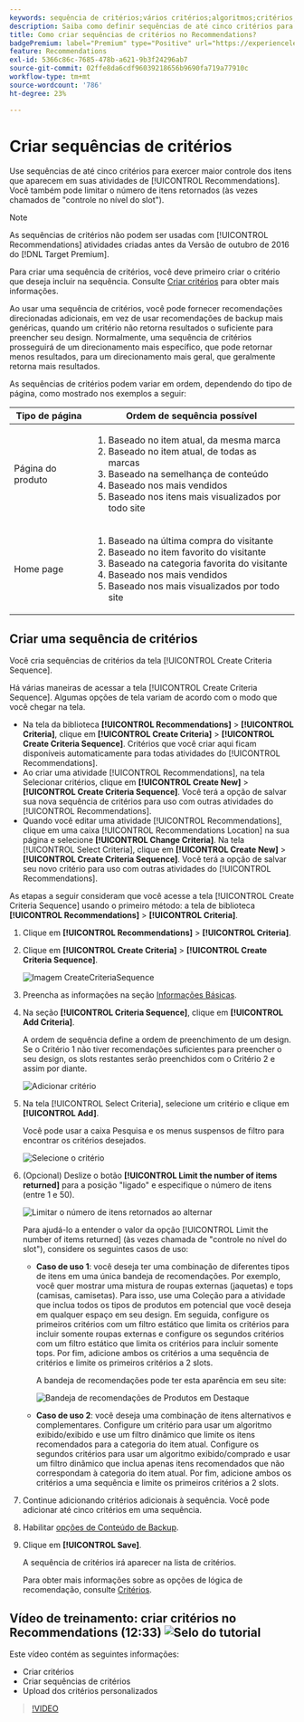 ```yaml
---
keywords: sequência de critérios;vários critérios;algoritmos;critérios;critérios de recomendações;sequência;número limite de itens retornados;controle de nível de slot;slot
description: Saiba como definir sequências de até cinco critérios para exercer maior controle dos itens que aparecem em suas atividades do Adobe [!DNL Target] Recommendations.
title: Como criar sequências de critérios no Recommendations?
badgePremium: label="Premium" type="Positive" url="https://experienceleague.adobe.com/docs/target/using/introduction/intro.html?lang=en#premium newtab=true" tooltip="Consulte o que está incluído no Target Premium."
feature: Recommendations
exl-id: 5366c86c-7685-478b-a621-9b3f24296ab7
source-git-commit: 02ffe8da6cdf96039218656b9690fa719a77910c
workflow-type: tm+mt
source-wordcount: '786'
ht-degree: 23%

---
```


# Criar sequências de critérios

Use sequências de até cinco critérios para exercer maior controle dos itens que aparecem em suas atividades de [!UICONTROL Recommendations]. Você também pode limitar o número de itens retornados (às vezes chamados de &quot;controle no nível do slot&quot;).

>[!NOTE]
>
>As sequências de critérios não podem ser usadas com [!UICONTROL Recommendations] atividades criadas antes da Versão de outubro de 2016 do [!DNL Target Premium].

Para criar uma sequência de critérios, você deve primeiro criar o critério que deseja incluir na sequência. Consulte [Criar critérios](/help/main/c-recommendations/c-algorithms/create-new-algorithm.md) para obter mais informações.

Ao usar uma sequência de critérios, você pode fornecer recomendações direcionadas adicionais, em vez de usar recomendações de backup mais genéricas, quando um critério não retorna resultados o suficiente para preencher seu design. Normalmente, uma sequência de critérios prosseguirá de um direcionamento mais específico, que pode retornar menos resultados, para um direcionamento mais geral, que geralmente retorna mais resultados.

As sequências de critérios podem variar em ordem, dependendo do tipo de página, como mostrado nos exemplos a seguir:

| Tipo de página | Ordem de sequência possível |
| --- | --- |
| Página do produto | <ol><li>Baseado no item atual, da mesma marca</li><li>Baseado no item atual, de todas as marcas</li><li>Baseado na semelhança de conteúdo</li><li>Baseado nos mais vendidos</li><li>Baseado nos itens mais visualizados por todo site</li></ol> |
| Home page | <ol><li>Baseado na última compra do visitante </li><li>Baseado no item favorito do visitante</li><li>Baseado na categoria favorita do visitante</li><li>Baseado nos mais vendidos</li><li>Baseado nos mais visualizados por todo site</li></ol> |

## Criar uma sequência de critérios

Você cria sequências de critérios da tela [!UICONTROL Create Criteria Sequence].

Há várias maneiras de acessar a tela [!UICONTROL Create Criteria Sequence]. Algumas opções de tela variam de acordo com o modo que você chegar na tela.

* Na tela da biblioteca **[!UICONTROL Recommendations]** > **[!UICONTROL Criteria]**, clique em **[!UICONTROL Create Criteria]** > **[!UICONTROL Create Criteria Sequence]**. Critérios que você criar aqui ficam disponíveis automaticamente para todas atividades do [!UICONTROL Recommendations].
* Ao criar uma atividade [!UICONTROL Recommendations], na tela Selecionar critérios, clique em **[!UICONTROL Create New]** > **[!UICONTROL Create Criteria Sequence]**. Você terá a opção de salvar sua nova sequência de critérios para uso com outras atividades do [!UICONTROL Recommendations].
* Quando você editar uma atividade [!UICONTROL Recommendations], clique em uma caixa [!UICONTROL Recommendations Location] na sua página e selecione **[!UICONTROL Change Criteria]**. Na tela [!UICONTROL Select Criteria], clique em **[!UICONTROL Create New]** > **[!UICONTROL Create Criteria Sequence]**. Você terá a opção de salvar seu novo critério para uso com outras atividades do [!UICONTROL Recommendations].

As etapas a seguir consideram que você acesse a tela [!UICONTROL Create Criteria Sequence] usando o primeiro método: a tela de biblioteca **[!UICONTROL Recommendations]** > **[!UICONTROL Criteria]**.

1. Clique em **[!UICONTROL Recommendations]** > **[!UICONTROL Criteria]**.

1. Clique em **[!UICONTROL Create Criteria]** > **[!UICONTROL Create Criteria Sequence]**.

   ![Imagem CreateCriteriaSequence](assets/CreateCriteriaSequence.png)

1. Preencha as informações na seção [Informações Básicas](/help/main/c-recommendations/c-algorithms/create-new-algorithm.md#info).

1. Na seção **[!UICONTROL Criteria Sequence]**, clique em **[!UICONTROL Add Criteria]**.

   A ordem de sequência define a ordem de preenchimento de um design. Se o Critério 1 não tiver recomendações suficientes para preencher o seu design, os slots restantes serão preenchidos com o Critério 2 e assim por diante.

   ![Adicionar critério](/help/main/c-recommendations/c-algorithms/assets/add-criteria.png)

1. Na tela [!UICONTROL Select Criteria], selecione um critério e clique em **[!UICONTROL Add]**.

   Você pode usar a caixa Pesquisa e os menus suspensos de filtro para encontrar os critérios desejados.

   ![Selecione o critério](/help/main/c-recommendations/c-algorithms/assets/select-criteria.png)

1. (Opcional) Deslize o botão **[!UICONTROL Limit the number of items returned]** para a posição &quot;ligado&quot; e especifique o número de itens (entre 1 e 50).

   ![Limitar o número de itens retornados ao alternar](/help/main/c-recommendations/c-algorithms/assets/limit-number.png)

   Para ajudá-lo a entender o valor da opção [!UICONTROL Limit the number of items returned] (às vezes chamada de &quot;controle no nível do slot&quot;), considere os seguintes casos de uso:

   * **Caso de uso 1**: você deseja ter uma combinação de diferentes tipos de itens em uma única bandeja de recomendações. Por exemplo, você quer mostrar uma mistura de roupas externas (jaquetas) e tops (camisas, camisetas). Para isso, use uma Coleção para a atividade que inclua todos os tipos de produtos em potencial que você deseja em qualquer espaço em seu design. Em seguida, configure os primeiros critérios com um filtro estático que limita os critérios para incluir somente roupas externas e configure os segundos critérios com um filtro estático que limita os critérios para incluir somente tops. Por fim, adicione ambos os critérios a uma sequência de critérios e limite os primeiros critérios a 2 slots.

     A bandeja de recomendações pode ter esta aparência em seu site:

     ![Bandeja de recomendações de Produtos em Destaque](/help/main/c-recommendations/c-algorithms/assets/featured-products.png)

   * **Caso de uso 2**: você deseja uma combinação de itens alternativos e complementares. Configure um critério para usar um algoritmo exibido/exibido e use um filtro dinâmico que limite os itens recomendados para a categoria do item atual. Configure os segundos critérios para usar um algoritmo exibido/comprado e usar um filtro dinâmico que inclua apenas itens recomendados que não correspondam à categoria do item atual. Por fim, adicione ambos os critérios a uma sequência e limite os primeiros critérios a 2 slots.

1. Continue adicionando critérios adicionais à sequência. Você pode adicionar até cinco critérios em uma sequência.

1. Habilitar [opções de Conteúdo de Backup](/help/main/c-recommendations/c-algorithms/create-new-algorithm.md#content).

1. Clique em **[!UICONTROL Save]**.

   A sequência de critérios irá aparecer na lista de critérios.

   Para obter mais informações sobre as opções de lógica de recomendação, consulte [Critérios](/help/main/c-recommendations/c-algorithms/algorithms.md).

## Vídeo de treinamento: criar critérios no Recommendations (12:33) ![Selo do tutorial](/help/main/assets/tutorial.png)

Este vídeo contém as seguintes informações:

* Criar critérios
* Criar sequências de critérios
* Upload dos critérios personalizados

>[!VIDEO](https://video.tv.adobe.com/v/27694?quality=12)
